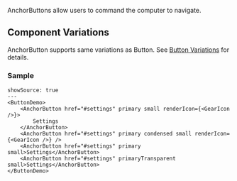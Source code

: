 AnchorButtons allow users to command the computer to navigate.

## Component Variations
AnchorButton supports same variations as Button. See [Button Variations](/button/variations) for details.

### Sample

```react
showSource: true
---
<ButtonDemo>
	<AnchorButton href="#settings" primary small renderIcon={<GearIcon />}>
		Settings
	</AnchorButton>
	<AnchorButton href="#settings" primary condensed small renderIcon={<GearIcon />} />
	<AnchorButton href="#settings" primary small>Settings</AnchorButton>
	<AnchorButton href="#settings" primaryTransparent small>Settings</AnchorButton>
</ButtonDemo>
```